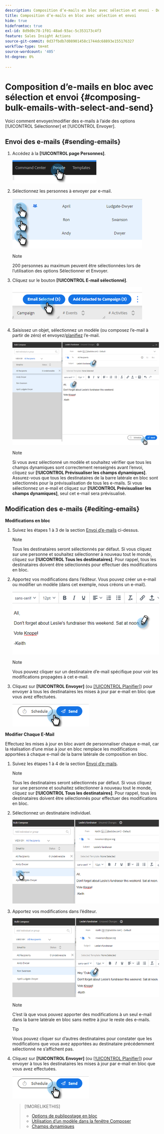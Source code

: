 ```yaml
---
description: Composition d’e-mails en bloc avec sélection et envoi - Documents Marketo - Documentation du produit
title: Composition d’e-mails en bloc avec sélection et envoi
hide: true
hidefromtoc: true
exl-id: 8d9d0c78-1f01-48ad-93ac-5c353173c4f3
feature: Sales Insight Actions
source-git-commit: 0d37fbdb7d08901458c1744dc68893e155176327
workflow-type: tm+mt
source-wordcount: '405'
ht-degree: 0%

---
```


# Composition d’e-mails en bloc avec sélection et envoi {#composing-bulk-emails-with-select-and-send}

Voici comment envoyer/modifier des e-mails à l’aide des options [!UICONTROL Sélectionner] et [!UICONTROL Envoyer].

## Envoi des e-mails {#sending-emails}

1. Accédez à la **[!UICONTROL page Personnes]**.

   ![](assets/composing-bulk-emails-with-select-and-send-1.png)

1. Sélectionnez les personnes à envoyer par e-mail.

   ![](assets/composing-bulk-emails-with-select-and-send-2.png)

   >[!NOTE]
   >
   >200 personnes au maximum peuvent être sélectionnées lors de l’utilisation des options Sélectionner et Envoyer.

1. Cliquez sur le bouton **[!UICONTROL E-mail sélectionné]**.

   ![](assets/composing-bulk-emails-with-select-and-send-3.png)

1. Saisissez un objet, sélectionnez un modèle (ou composez l’e-mail à partir de zéro) et envoyez/[planifiez](/help/marketo/product-docs/marketo-sales-connect/email/using-the-compose-window/scheduling-an-email.md) l’e-mail.

   ![](assets/composing-bulk-emails-with-select-and-send-4.png)

   >[!NOTE]
   >
   >Si vous avez sélectionné un modèle et souhaitez vérifier que tous les champs dynamiques sont correctement renseignés avant l’envoi, cliquez sur **[!UICONTROL Prévisualiser les champs dynamiques]**. Assurez-vous que tous les destinataires de la barre latérale en bloc sont sélectionnés pour la prévisualisation de tous les e-mails. Si vous sélectionnez un e-mail et cliquez sur **[!UICONTROL Prévisualiser les champs dynamiques]**, seul cet e-mail sera prévisualisé.

## Modification des e-mails {#editing-emails}

**Modifications en bloc**

1. Suivez les étapes 1 à 3 de la section [Envoi d’e-mails](#sending-emails) ci-dessus.

   >[!NOTE]
   >
   >Tous les destinataires seront sélectionnés par défaut. Si vous cliquez sur une personne et souhaitez sélectionner à nouveau tout le monde, cliquez sur **[!UICONTROL Tous les destinataires]**. Pour rappel, tous les destinataires doivent être sélectionnés pour effectuer des modifications en bloc.

1. Apportez vos modifications dans l’éditeur. Vous pouvez créer un e-mail ou modifier un modèle (dans cet exemple, nous créons un e-mail).

   ![](assets/composing-bulk-emails-with-select-and-send-5.png)

   >[!NOTE]
   >
   >Vous pouvez cliquer sur un destinataire d’e-mail spécifique pour voir les modifications propagées à cet e-mail.

1. Cliquez sur **[!UICONTROL Envoyer]** (ou [[!UICONTROL Planifier]](/help/marketo/product-docs/marketo-sales-connect/email/using-the-compose-window/scheduling-an-email.md)) pour envoyer à tous les destinataires les mises à jour par e-mail en bloc que vous avez effectuées.

   ![](assets/composing-bulk-emails-with-select-and-send-6.png)

**Modifier Chaque E-Mail**

Effectuez les mises à jour en bloc avant de personnaliser chaque e-mail, car la réalisation d’une mise à jour en bloc remplace les modifications apportées à chaque e-mail de la barre latérale de composition en bloc.

1. Suivez les étapes 1 à 4 de la section [Envoi d’e-mails](#sending-emails).

   >[!NOTE]
   >
   >Tous les destinataires seront sélectionnés par défaut. Si vous cliquez sur une personne et souhaitez sélectionner à nouveau tout le monde, cliquez sur **[!UICONTROL Tous les destinataires]**. Pour rappel, tous les destinataires doivent être sélectionnés pour effectuer des modifications en bloc.

1. Sélectionnez un destinataire individuel.

   ![](assets/composing-bulk-emails-with-select-and-send-7.png)

1. Apportez vos modifications dans l’éditeur.

   ![](assets/composing-bulk-emails-with-select-and-send-8.png)

   >[!NOTE]
   >
   >C’est là que vous pouvez apporter des modifications à un seul e-mail dans la barre latérale en bloc sans mettre à jour le reste des e-mails.

   >[!TIP]
   >
   >Vous pouvez cliquer sur d’autres destinataires pour constater que les modifications que vous avez apportées au destinataire précédemment sélectionné ne s’affichent pas.

1. Cliquez sur **[!UICONTROL Envoyer]** (ou [[!UICONTROL Planifier]](/help/marketo/product-docs/marketo-sales-connect/email/using-the-compose-window/scheduling-an-email.md)) pour envoyer à tous les destinataires les mises à jour par e-mail en bloc que vous avez effectuées.

   ![](assets/composing-bulk-emails-with-select-and-send-9.png)

   >[!MORELIKETHIS]
   >
   >* [Options de publipostage en bloc](/help/marketo/product-docs/marketo-sales-insight/actions/email/using-the-compose-window/bulk-emailing-options.md)
   >* [Utilisation d’un modèle dans la fenêtre Composer](/help/marketo/product-docs/marketo-sales-connect/email/using-the-compose-window/using-a-template-in-the-compose-window.md)
   >* [Champs dynamiques](/help/marketo/product-docs/marketo-sales-connect/templates/dynamic-fields/how-to-insert-dynamic-fields.md)
